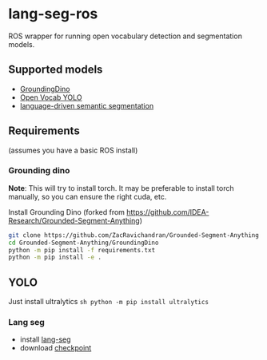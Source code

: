 # lang-seg-ros

ROS wrapper for running open vocabulary detection and segmentation models.

## Supported models
- [GroundingDino](https://arxiv.org/abs/2303.05499)
- [Open Vocab YOLO](https://github.com/ultralytics/ultralytics)
- [language-driven semantic segmentation](https://arxiv.org/abs/2201.03546)

## Requirements

(assumes you have a basic ROS install)

### Grounding dino

**Note**: This will try to install torch. It may be preferable to install torch manually, so you can ensure the right cuda, etc. 

Install Grounding Dino (forked from https://github.com/IDEA-Research/Grounded-Segment-Anything)
```sh
git clone https://github.com/ZacRavichandran/Grounded-Segment-Anything
cd Grounded-Segment-Anything/GroundingDino
python -m pip install -f requirements.txt
python -m pip install -e .
```

## YOLO
Just install ultralytics
``sh
python -m pip install ultralytics
``

### Lang seg
* install [lang-seg](https://github.com/ZacRavichandran/lang-seg)
* download [checkpoint](https://drive.google.com/file/d/1ayk6NXURI_vIPlym16f_RG3ffxBWHxvb/view?usp=sharing)
